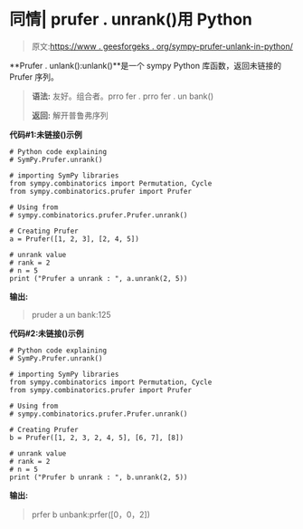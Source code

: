 # 同情| prufer . unrank()用 Python

> 原文:[https://www . geesforgeks . org/sympy-prufer-unlank-in-python/](https://www.geeksforgeeks.org/sympy-prufer-unrank-in-python/)

**Prufer . unlank():unlank()**是一个 sympy Python 库函数，返回未链接的 Prufer 序列。

> **语法:**
> 友好。组合者。prro fer . prro fer . un bank()
> 
> **返回:**
> 解开普鲁弗序列

**代码#1:未链接()示例**

```
# Python code explaining
# SymPy.Prufer.unrank()

# importing SymPy libraries
from sympy.combinatorics import Permutation, Cycle
from sympy.combinatorics.prufer import Prufer

# Using from 
# sympy.combinatorics.prufer.Prufer.unrank()

# Creating Prufer
a = Prufer([1, 2, 3], [2, 4, 5])

# unrank value
# rank = 2
# n = 5
print ("Prufer a unrank : ", a.unrank(2, 5))
```

**输出:**

> pruder a un bank:125

**代码#2:未链接()示例**

```
# Python code explaining
# SymPy.Prufer.unrank()

# importing SymPy libraries
from sympy.combinatorics import Permutation, Cycle
from sympy.combinatorics.prufer import Prufer

# Using from 
# sympy.combinatorics.prufer.Prufer.unrank()

# Creating Prufer
b = Prufer([1, 2, 3, 2, 4, 5], [6, 7], [8])

# unrank value
# rank = 2
# n = 5
print ("Prufer b unrank : ", b.unrank(2, 5))
```

**输出:**

> prfer b unbank:prfer([0，0，2])